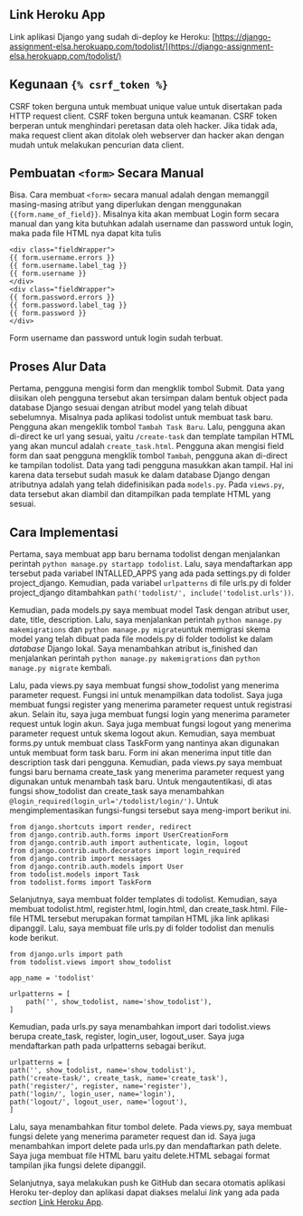 ## Link Heroku App

Link aplikasi Django yang sudah di-deploy ke Heroku: [https://django-assignment-elsa.herokuapp.com/todolist/](https://django-assignment-elsa.herokuapp.com/todolist/)

## Kegunaan `{% csrf_token %}`

CSRF token berguna untuk membuat unique value untuk disertakan pada HTTP request client. CSRF token berguna untuk keamanan. CSRF token berperan untuk menghindari peretasan data oleh hacker. Jika tidak ada, maka request client akan ditolak oleh webserver dan hacker akan dengan mudah untuk melakukan pencurian data client.

## Pembuatan `<form>` Secara Manual

Bisa. Cara membuat `<form>` secara manual adalah dengan memanggil masing-masing atribut yang diperlukan dengan menggunakan `{{form.name_of_field}}`. Misalnya kita akan membuat Login form secara manual dan yang kita butuhkan adalah username dan password untuk login, maka pada file HTML nya dapat kita tulis
    
    <div class="fieldWrapper">
    {{ form.username.errors }}
    {{ form.username.label_tag }}
    {{ form.username }}
    </div>
    <div class="fieldWrapper">
    {{ form.password.errors }}
    {{ form.password.label_tag }}
    {{ form.password }}
    </div>
Form username dan password untuk login sudah terbuat.
 
## Proses Alur Data

Pertama, pengguna mengisi form dan mengklik tombol Submit. Data yang diisikan oleh pengguna tersebut akan tersimpan dalam bentuk object pada database Django sesuai dengan atribut model yang telah dibuat sebelumnya. Misalnya pada aplikasi todolist untuk membuat task baru. Pengguna akan mengeklik tombol `Tambah Task Baru`. Lalu, pengguna akan di-direct ke url yang sesuai, yaitu `/create-task` dan template tampilan HTML yang akan muncul adalah `create_task.html`. Pengguna akan mengisi field form dan saat pengguna mengklik tombol `Tambah`, pengguna akan di-direct ke tampilan todolist. Data yang tadi pengguna masukkan akan tampil. Hal ini karena data tersebut sudah masuk ke dalam database Django dengan atributnya adalah yang telah didefinisikan pada `models.py`. Pada `views.py`, data tersebut akan diambil dan ditampilkan pada template HTML yang sesuai.

## Cara Implementasi

Pertama, saya membuat app baru bernama todolist dengan menjalankan perintah `python manage.py startapp todolist`. Lalu, saya mendaftarkan app tersebut pada variabel INTALLED_APPS yang ada pada settings.py di folder project_django. Kemudian, pada variabel `urlpatterns` di file urls.py di folder project_django ditambahkan `path('todolist/', include('todolist.urls'))`. 

Kemudian, pada models.py saya membuat model Task dengan atribut user, date, title, description. Lalu, saya menjalankan perintah `python manage.py makemigrations` dan `python manage.py migrate`untuk memigrasi skema model yang telah dibuat pada file models.py di folder todolist ke dalam *database* Django lokal. Saya menambahkan atribut is_finished dan menjalankan perintah `python manage.py makemigrations` dan `python manage.py migrate` kembali.

Lalu, pada views.py saya membuat fungsi show_todolist yang menerima parameter request. Fungsi ini untuk menampilkan data todolist. Saya juga membuat fungsi register yang menerima parameter request untuk registrasi akun. Selain itu, saya juga membuat fungsi login yang menerima parameter request untuk login akun. Saya juga membuat fungsi logout yang menerima parameter request untuk skema logout akun. Kemudian, saya membuat forms.py untuk membuat class TaskForm yang nantinya akan digunakan untuk membuat form task baru. Form ini akan menerima input title dan description task dari pengguna. Kemudian, pada views.py saya membuat fungsi baru bernama create_task yang menerima parameter request yang digunakan untuk menambah task baru. Untuk mengautentikasi, di atas fungsi show_todolist dan create_task saya menambahkan `@login_required(login_url='/todolist/login/')`. Untuk mengimplementasikan fungsi-fungsi tersebut saya meng-import berikut ini.

    from django.shortcuts import render, redirect
    from django.contrib.auth.forms import UserCreationForm
    from django.contrib.auth import authenticate, login, logout
    from django.contrib.auth.decorators import login_required
    from django.contrib import messages
    from django.contrib.auth.models import User
    from todolist.models import Task
    from todolist.forms import TaskForm

Selanjutnya, saya membuat folder templates di todolist. Kemudian, saya membuat todolist.html, register.html, login.html, dan create_task.html. File-file HTML tersebut merupakan format tampilan HTML jika link aplikasi dipanggil. Lalu, saya membuat file urls.py di folder todolist dan menulis kode berikut.

    from django.urls import path
	from todolist.views import show_todolist

	app_name = 'todolist'

	urlpatterns = [
    	path('', show_todolist, name='show_todolist'),
	]
Kemudian, pada urls.py saya menambahkan import dari todolist.views berupa create_task, register, login_user, logout_user. Saya juga mendaftarkan path pada urlpatterns sebagai berikut.
    
    urlpatterns = [
    path('', show_todolist, name='show_todolist'),
    path('create-task/', create_task, name='create_task'),
    path('register/', register, name='register'),
    path('login/', login_user, name='login'),
    path('logout/', logout_user, name='logout'),
    ]

Lalu, saya menambahkan fitur tombol delete. Pada views.py, saya membuat fungsi delete yang menerima parameter request dan id. Saya juga menambahkan import delete pada urls.py dan mendaftarkan path delete. Saya juga membuat file HTML baru yaitu delete.HTML sebagai format tampilan jika fungsi delete dipanggil.

Selanjutnya, saya melakukan push ke GitHub dan secara otomatis aplikasi Heroku ter-deploy dan aplikasi dapat diakses melalui *link* yang ada pada *section* [Link Heroku App](https://github.com/elsagiana/django-assignment/tree/main/todolist#link-heroku-app).
